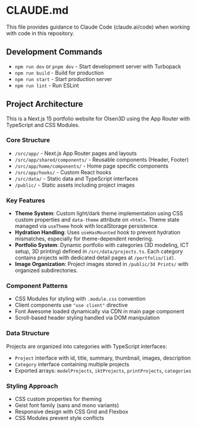 # CLAUDE.md

This file provides guidance to Claude Code (claude.ai/code) when working with code in this repository.

## Development Commands

- `npm run dev` or `pnpm dev` - Start development server with Turbopack
- `npm run build` - Build for production  
- `npm run start` - Start production server
- `npm run lint` - Run ESLint

## Project Architecture

This is a Next.js 15 portfolio website for Olsen3D using the App Router with TypeScript and CSS Modules.

### Core Structure
- `/src/app/` - Next.js App Router pages and layouts
- `/src/app/shared/components/` - Reusable components (Header, Footer)
- `/src/app/home/components/` - Home page specific components
- `/src/app/hooks/` - Custom React hooks
- `/src/data/` - Static data and TypeScript interfaces
- `/public/` - Static assets including project images

### Key Features
- **Theme System**: Custom light/dark theme implementation using CSS custom properties and `data-theme` attribute on `<html>`. Theme state managed via `useTheme` hook with localStorage persistence.
- **Hydration Handling**: Uses `useHasMounted` hook to prevent hydration mismatches, especially for theme-dependent rendering.
- **Portfolio System**: Dynamic portfolio with categories (3D modeling, ICT setup, 3D printing) defined in `/src/data/projects.ts`. Each category contains projects with dedicated detail pages at `/portfolio/[id]`.
- **Image Organization**: Project images stored in `/public/3d Prints/` with organized subdirectories.

### Component Patterns
- CSS Modules for styling with `.module.css` convention
- Client components use `"use client"` directive
- Font Awesome loaded dynamically via CDN in main page component
- Scroll-based header styling handled via DOM manipulation

### Data Structure
Projects are organized into categories with TypeScript interfaces:
- `Project` interface with id, title, summary, thumbnail, images, description
- `Category` interface containing multiple projects
- Exported arrays: `modelProjects`, `iktProjects`, `printProjects`, `categories`

### Styling Approach
- CSS custom properties for theming
- Geist font family (sans and mono variants)
- Responsive design with CSS Grid and Flexbox
- CSS Modules prevent style conflicts